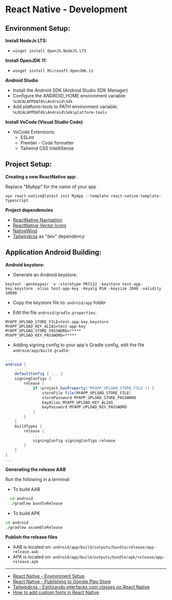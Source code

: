 # React Native - Development

## Environment Setup:

**Install NodeJs LTS:**

- `winget install OpenJS.NodeJS.LTS`

**Install OpenJDK 11:**

- `winget install Microsoft.OpenJDK.11`

**Android Studio**

- Install the Android SDK (Android Studio SDK Manager)
- Configure the ANDROID_HOME environment variable: `%LOCALAPPDATA%\Android\Sdk`
- Add platform-tools to PATH environment variable: `%LOCALAPPDATA%\Android\Sdk\platform-tools`

**Install VsCode (Visual Studio Code)**

- VsCode Extensions:
  - ESLint
  - Preetier - Code formatter
  - Tailwind CSS IntelliSense

## Project Setup:

**Creating a new ReactNative app:**

Replace "MyApp" for the name of your app

```
npx react-native@latest init MyApp --template react-native-template-typescript
```

**Project dependencies**

- [ReactNative Navigation](https://reactnavigation.org/docs/getting-started/#installing-dependencies-into-a-bare-react-native-project)
- [ReactNative Vector Icons](https://github.com/oblador/react-native-vector-icons)
- [NativeWind](https://www.nativewind.dev/quick-starts/react-native-cli)
- [Tailwindcss](https://tailwindcss.com/) as "dev" dependency

## Application Android Building:

**Android keystore:**

- Generate an Android keystore:

```
keytool -genkeypair -v -storetype PKCS12 -keystore test-app-key.keystore -alias test-app-key -keyalg RSA -keysize 2048 -validity 10000
```

- Copy the keystore file to: `android/app` folder

- Edit the file `android/gradle.properties`:

```properties
MYAPP_UPLOAD_STORE_FILE=test-app-key.keystore
MYAPP_UPLOAD_KEY_ALIAS=test-app-key
MYAPP_UPLOAD_STORE_PASSWORD=*****
MYAPP_UPLOAD_KEY_PASSWORD=*****
```

- Adding signing config to your app's Gradle config, edit the file `android/app/build.gradle`:

```groovy
...
android {
    ...
    defaultConfig { ... }
    signingConfigs {
        release {
            if (project.hasProperty('MYAPP_UPLOAD_STORE_FILE')) {
                storeFile file(MYAPP_UPLOAD_STORE_FILE)
                storePassword MYAPP_UPLOAD_STORE_PASSWORD
                keyAlias MYAPP_UPLOAD_KEY_ALIAS
                keyPassword MYAPP_UPLOAD_KEY_PASSWORD
            }
        }
    }
    buildTypes {
        release {
            ...
            signingConfig signingConfigs.release
        }
    }
}
...
```

**Generating the release AAB**

Run the following in a terminal:

- To build AAB

```bash
  cd android
  ./gradlew bundleRelease
```

- To build APK

```bash
cd android
./gradlew assembleRelease
```

**Publish the release files**

- AAB is located on: `android/app/build/outputs/bundle/release/app-release.aab`
- APK is located on: `android/app/build/outputs/bundle/apk/release/app-release.apk`

---

- [React Native - Environment Setup](https://reactnative.dev/docs/environment-setup)
- [React Native - Publishing to Google Play Store](https://reactnative.dev/docs/signed-apk-android)
- [Tailwindcss - Estilizando interfaces com classes no React Native](https://youtu.be/KvM30zIJVyA)
- [How to add custom fonts in React Native](https://blog.logrocket.com/adding-custom-fonts-react-native)
